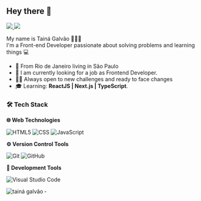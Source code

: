 ## Hey there 👋 
<p align="left">
 <a href="https://www.linkedin.com/in/rafaeldcmartins">
    <img src="https://img.shields.io/badge/-Tainá%20Almeida-6633cc?style=flat-square&logo=Linkedin&logoColor=white&link=https://www.linkedin.com/in/almeida-taina/"/>
  </a><a href="https://github.com/taigalvs/?tab=follow">
    <img src="https://img.shields.io/github/followers/taigalvs?label=Follow&style=social" />
  </a> </p>

My name is Tainá Galvão 👩🇧🇷
<br>
I'm a Front-end Developer passionate about solving problems and learning things  💻
- 📍 From Rio de Janeiro living in São Paulo
- 💼  I am currently looking for a job as Frontend Developer.
- 👩‍💻 Always open to new challenges and ready to face changes
-   🎓  Learning:  **ReactJS | Next.js | TypeScript**.


### 🛠 Tech Stack
 **🌐 Web Technologies**
 
![HTML5](https://img.shields.io/badge/-HTML5-333333?style=flat&logo=HTML5)&nbsp;![CSS](https://img.shields.io/badge/-CSS-333333?style=flat&logo=CSS3&logoColor=1572B6)&nbsp;![JavaScript](https://img.shields.io/badge/-JavaScript-333333?style=flat&logo=javascript)&nbsp;

**⚙️ Version Control Tools**

![Git](https://img.shields.io/badge/-Git-333333?style=flat&logo=git)&nbsp;![GitHub](https://img.shields.io/badge/-GitHub-333333?style=flat&logo=github)

 **🔧 Development Tools**

![Visual Studio Code](https://img.shields.io/badge/-Visual%20Studio%20Code-333333?style=flat&logo=visual-studio-code&logoColor=007ACC)


<p><img align="left" src="https://github-readme-stats.vercel.app/api/top-langs?username=taigalvs&show_icons=true&locale=en&layout=compact&theme=radical" alt="tainá galvão" /></p>
- 
